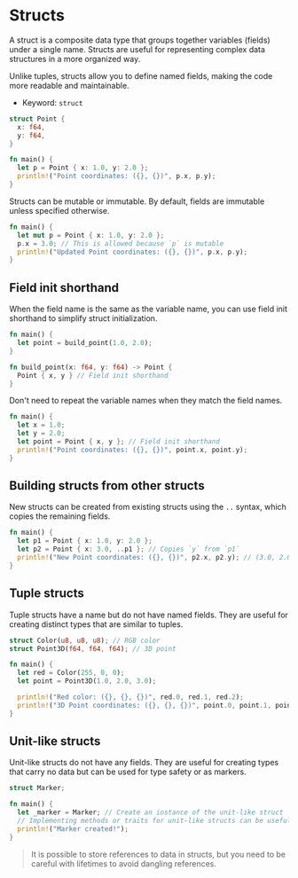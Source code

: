 # Structs

A struct is a composite data type that groups together variables (fields) under a single name.
Structs are useful for representing complex data structures in a more organized way.

Unlike tuples, structs allow you to define named fields, making the code more readable and maintainable.

* Keyword: `struct`

```rust
struct Point {
  x: f64,
  y: f64,
}

fn main() {
  let p = Point { x: 1.0, y: 2.0 };
  println!("Point coordinates: ({}, {})", p.x, p.y);
}
```

Structs can be mutable or immutable. By default, fields are immutable unless specified otherwise.

```rust
fn main() {
  let mut p = Point { x: 1.0, y: 2.0 };
  p.x = 3.0; // This is allowed because `p` is mutable
  println!("Updated Point coordinates: ({}, {})", p.x, p.y);
}
```

## Field init shorthand

When the field name is the same as the variable name, you can use field init shorthand to simplify struct initialization.

```rust
fn main() {
  let point = build_point(1.0, 2.0);
}

fn build_point(x: f64, y: f64) -> Point {
  Point { x, y } // Field init shorthand
}
```

Don't need to repeat the variable names when they match the field names.

```rust
fn main() {
  let x = 1.0;
  let y = 2.0;
  let point = Point { x, y }; // Field init shorthand
  println!("Point coordinates: ({}, {})", point.x, point.y);
}
```

## Building structs from other structs

New structs can be created from existing structs using the `..` syntax, which copies the remaining fields.

```rust
fn main() {
  let p1 = Point { x: 1.0, y: 2.0 };
  let p2 = Point { x: 3.0, ..p1 }; // Copies `y` from `p1`
  println!("New Point coordinates: ({}, {})", p2.x, p2.y); // (3.0, 2.0)
}
```

## Tuple structs

Tuple structs have a name but do not have named fields. They are useful for creating distinct types that are similar to tuples.

```rust
struct Color(u8, u8, u8); // RGB color
struct Point3D(f64, f64, f64); // 3D point

fn main() {
  let red = Color(255, 0, 0);
  let point = Point3D(1.0, 2.0, 3.0);

  println!("Red color: ({}, {}, {})", red.0, red.1, red.2);
  println!("3D Point coordinates: ({}, {}, {})", point.0, point.1, point.2);
}
```

## Unit-like structs

Unit-like structs do not have any fields. They are useful for creating types that carry no data but can be used for type safety or as markers.

```rust
struct Marker;

fn main() {
  let _marker = Marker; // Create an instance of the unit-like struct
  // Implementing methods or traits for unit-like structs can be useful
  println!("Marker created!");
}
```

> It is possible to store references to data in structs,
> but you need to be careful with lifetimes to avoid dangling references.


